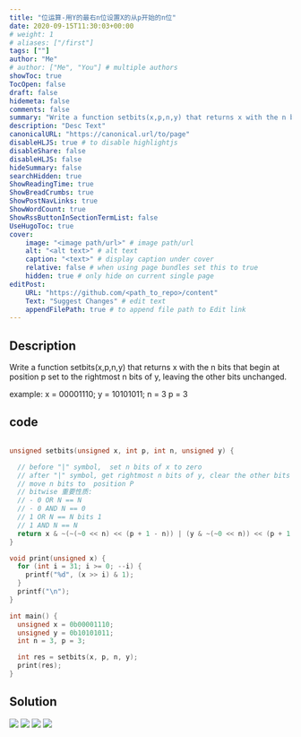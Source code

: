 ```yaml
---
title: "位运算-用Y的最右n位设置X的从p开始的n位"
date: 2020-09-15T11:30:03+00:00
# weight: 1
# aliases: ["/first"]
tags: [""]
author: "Me"
# author: ["Me", "You"] # multiple authors
showToc: true
TocOpen: false
draft: false
hidemeta: false
comments: false
summary: "Write a function setbits(x,p,n,y) that returns x with the n bits "
description: "Desc Text"
canonicalURL: "https://canonical.url/to/page"
disableHLJS: true # to disable highlightjs
disableShare: false
disableHLJS: false
hideSummary: false
searchHidden: true
ShowReadingTime: true
ShowBreadCrumbs: true
ShowPostNavLinks: true
ShowWordCount: true
ShowRssButtonInSectionTermList: false
UseHugoToc: true
cover:
    image: "<image path/url>" # image path/url
    alt: "<alt text>" # alt text
    caption: "<text>" # display caption under cover
    relative: false # when using page bundles set this to true
    hidden: true # only hide on current single page
editPost:
    URL: "https://github.com/<path_to_repo>/content"
    Text: "Suggest Changes" # edit text
    appendFilePath: true # to append file path to Edit link
---
```


## Description

Write a function setbits(x,p,n,y) that returns x with the n bits that begin at
position p set to the rightmost n bits of y, leaving the other bits unchanged.

example:
x = 00001110;
y = 10101011;
n = 3
p = 3

## code

``` c

unsigned setbits(unsigned x, int p, int n, unsigned y) {

  // before "|" symbol,  set n bits of x to zero
  // after "|" symbol, get rightmost n bits of y, clear the other bits of y, and
  // move n bits to  position P
  // bitwise 重要性质:
  // - 0 OR N == N
  // - 0 AND N == 0
  // 1 OR N == N bits 1
  // 1 AND N == N
  return x & ~(~(~0 << n) << (p + 1 - n)) | (y & ~(~0 << n)) << (p + 1 - n);
}

void print(unsigned x) {
  for (int i = 31; i >= 0; --i) {
    printf("%d", (x >> i) & 1);
  }
  printf("\n");
}

int main() {
  unsigned x = 0b00001110;
  unsigned y = 0b10101011;
  int n = 3, p = 3;

  int res = setbits(x, p, n, y);
  print(res);
} 

```

## Solution

![](/img/Bitwise%20Operators%20-2.jpg)
![](/img/Bitwise%20Operators%20-3.jpg)
![](/img/Bitwise%20Operators%20-4.jpg)
![](/img/Bitwise%20Operators%20-5.jpg)

